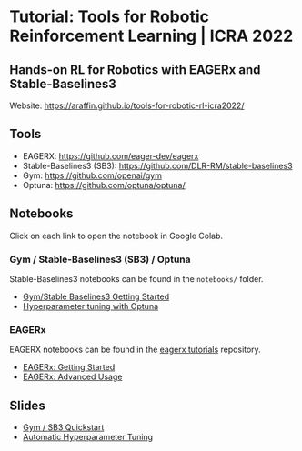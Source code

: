 # Tutorial: Tools for Robotic Reinforcement Learning | ICRA 2022
## Hands-on RL for Robotics with EAGERx and Stable-Baselines3


Website: https://araffin.github.io/tools-for-robotic-rl-icra2022/

## Tools

- EAGERX: https://github.com/eager-dev/eagerx
- Stable-Baselines3 (SB3): https://github.com/DLR-RM/stable-baselines3
- Gym: https://github.com/openai/gym
- Optuna: https://github.com/optuna/optuna/

## Notebooks

Click on each link to open the notebook in Google Colab.

### Gym / Stable-Baselines3 (SB3) / Optuna

Stable-Baselines3 notebooks can be found in the `notebooks/` folder.

- [Gym/Stable Baselines3 Getting Started](https://colab.research.google.com/github/araffin/tools-for-robotic-rl-icra2022/blob/main/notebooks/icra_hands_on_sb3.ipynb)
- [Hyperparameter tuning with Optuna](https://colab.research.google.com/github/araffin/tools-for-robotic-rl-icra2022/blob/main/notebooks/optuna_lab.ipynb)


### EAGERx

EAGERX notebooks can be found in the [eagerx tutorials](https://github.com/eager-dev/eagerx_tutorials) repository.


- [EAGERx: Getting Started](https://colab.research.google.com/github/eager-dev/eagerx_tutorials/blob/master/tutorials/icra/getting_started.ipynb)
- [EAGERx: Advanced Usage](https://colab.research.google.com/github/eager-dev/eagerx_tutorials/blob/master/tutorials/icra/advanced_usage.ipynb)

<!--
Exercise instructions can be found here: https://araffin.github.io/tools-for-robotic-rl-icra2022/notebooks/eagerx_exercises.html -->


## Slides

- [Gym / SB3 Quickstart](https://araffin.github.io/slides/icra22-gym-sb3-quickstart/)
- [Automatic Hyperparameter Tuning](https://araffin.github.io/slides/icra22-hyperparam-opt/)
